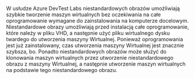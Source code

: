 W usłudze Azure DevTest Labs niestandardowych obrazów umożliwiają szybkie tworzenie maszyn wirtualnych bez oczekiwania na całe oprogramowanie wymagane do zainstalowania na komputerze docelowym. Niestandardowe obrazy umożliwiają przed instalacją całe oprogramowanie, które należy w pliku VHD, a następnie użyć pliku wirtualnego dysku twardego do utworzenia maszyny Wirtualnej. Ponieważ oprogramowania jest już zainstalowany, czas utworzenia maszyny Wirtualnej jest znacznie szybsza, bo. Ponadto niestandardowych obrazów może służyć do klonowania maszyn wirtualnych przez utworzenie niestandardowego obrazu z maszyny Wirtualnej, a następnie utworzenie maszyn wirtualnych na podstawie tego niestandardowego obrazu.
